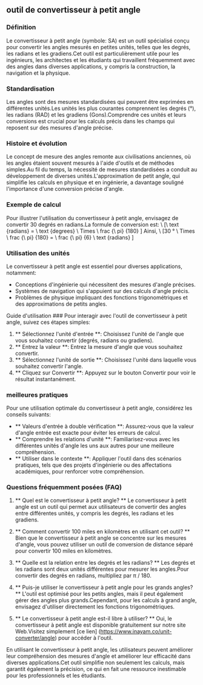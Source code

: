 ## outil de convertisseur à petit angle

### Définition
Le convertisseur à petit angle (symbole: SA) est un outil spécialisé conçu pour convertir les angles mesurés en petites unités, telles que les degrés, les radians et les gradiens.Cet outil est particulièrement utile pour les ingénieurs, les architectes et les étudiants qui travaillent fréquemment avec des angles dans diverses applications, y compris la construction, la navigation et la physique.

### Standardisation
Les angles sont des mesures standardisées qui peuvent être exprimées en différentes unités.Les unités les plus courantes comprennent les degrés (°), les radians (RAD) et les gradiens (Gons).Comprendre ces unités et leurs conversions est crucial pour les calculs précis dans les champs qui reposent sur des mesures d'angle précise.

### Histoire et évolution
Le concept de mesure des angles remonte aux civilisations anciennes, où les angles étaient souvent mesurés à l'aide d'outils et de méthodes simples.Au fil du temps, la nécessité de mesures standardisées a conduit au développement de diverses unités.L'approximation de petit angle, qui simplifie les calculs en physique et en ingénierie, a davantage souligné l'importance d'une conversion précise d'angle.

### Exemple de calcul
Pour illustrer l'utilisation du convertisseur à petit angle, envisagez de convertir 30 degrés en radians.La formule de conversion est:
\ [\ text {radians} = \ text {degrees} \ Times \ frac {\ pi} {180} \]
Ainsi,
\ [30 ° \ Times \ frac {\ pi} {180} = \ frac {\ pi} {6} \ text {radians} \]

### Utilisation des unités
Le convertisseur à petit angle est essentiel pour diverses applications, notamment:
- Conceptions d'ingénierie qui nécessitent des mesures d'angle précises.
- Systèmes de navigation qui s'appuient sur des calculs d'angle précis.
- Problèmes de physique impliquant des fonctions trigonométriques et des approximations de petits angles.

Guide d'utilisation ###
Pour interagir avec l'outil de convertisseur à petit angle, suivez ces étapes simples:
1. ** Sélectionnez l'unité d'entrée **: Choisissez l'unité de l'angle que vous souhaitez convertir (degrés, radians ou gradiens).
2. ** Entrez la valeur **: Entrez la mesure d'angle que vous souhaitez convertir.
3. ** Sélectionnez l'unité de sortie **: Choisissez l'unité dans laquelle vous souhaitez convertir l'angle.
4. ** Cliquez sur Convertir **: Appuyez sur le bouton Convertir pour voir le résultat instantanément.

### meilleures pratiques
Pour une utilisation optimale du convertisseur à petit angle, considérez les conseils suivants:
- ** Valeurs d'entrée à double vérification **: Assurez-vous que la valeur d'angle entrée est exacte pour éviter les erreurs de calcul.
- ** Comprendre les relations d'unité **: Familiarisez-vous avec les différentes unités d'angle les uns aux autres pour une meilleure compréhension.
- ** Utiliser dans le contexte **: Appliquer l'outil dans des scénarios pratiques, tels que des projets d'ingénierie ou des affectations académiques, pour renforcer votre compréhension.

### Questions fréquemment posées (FAQ)

1. ** Quel est le convertisseur à petit angle? **
Le convertisseur à petit angle est un outil qui permet aux utilisateurs de convertir des angles entre différentes unités, y compris les degrés, les radians et les gradiens.

2. ** Comment convertir 100 miles en kilomètres en utilisant cet outil? **
Bien que le convertisseur à petit angle se concentre sur les mesures d'angle, vous pouvez utiliser un outil de conversion de distance séparé pour convertir 100 miles en kilomètres.

3. ** Quelle est la relation entre les degrés et les radians? **
Les degrés et les radians sont deux unités différentes pour mesurer les angles.Pour convertir des degrés en radians, multipliez par π / 180.

4. ** Puis-je utiliser le convertisseur à petit angle pour les grands angles? **
L'outil est optimisé pour les petits angles, mais il peut également gérer des angles plus grands.Cependant, pour les calculs à grand angle, envisagez d'utiliser directement les fonctions trigonométriques.

5. ** Le convertisseur à petit angle est-il libre à utiliser? **
Oui, le convertisseur à petit angle est disponible gratuitement sur notre site Web.Visitez simplement [ce lien] (https://www.inayam.co/unit-converter/angle) pour accéder à l'outil.

En utilisant le convertisseur à petit angle, les utilisateurs peuvent améliorer leur compréhension des mesures d'angle et améliorer leur efficacité dans diverses applications.Cet outil simplifie non seulement les calculs, mais garantit également la précision, ce qui en fait une ressource inestimable pour les professionnels et les étudiants.